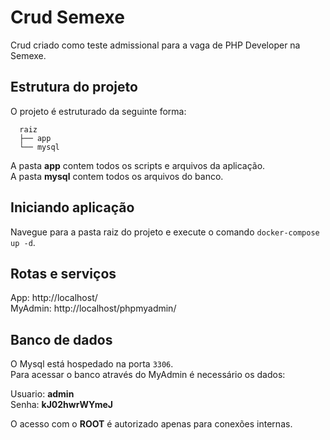 # Crud Semexe

Crud criado como teste admissional para a vaga de PHP Developer na Semexe.

## Estrutura do projeto
O projeto é estruturado da seguinte forma:

```
  raiz
  ├── app
  └── mysql
```

A pasta **app** contem todos os scripts e arquivos da aplicação.
<br>
A pasta **mysql** contem todos os arquivos do banco.

## Iniciando aplicação

Navegue para a pasta raiz do projeto e execute o comando `docker-compose up -d`.

## Rotas e serviços

App: http://localhost/
<br>
MyAdmin: http://localhost/phpmyadmin/

## Banco de dados

O Mysql está hospedado na porta `3306`.
<br>
Para acessar o banco através do MyAdmin é necessário os dados:

Usuario: **admin**
<br>
Senha: **kJ02hwrWYmeJ**
<br>

O acesso com o **ROOT** é autorizado apenas para conexões internas.
